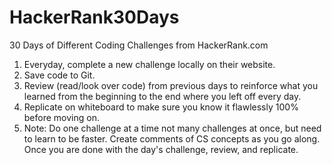 # HackerRank30Days
30 Days of Different Coding Challenges from HackerRank.com
1) Everyday, complete a new challenge locally on their website.
2) Save code to Git.
3) Review (read/look over code) from previous days to reinforce what you learned from the beginning to the end where you left off every day.
4) Replicate on whiteboard to make sure you know it flawlessly 100% before moving on.
5) Note: Do one challenge at a time not many challenges at once, but need to learn to be faster. Create comments of CS concepts as you go along. Once you are done with the day's challenge, review, and replicate.
